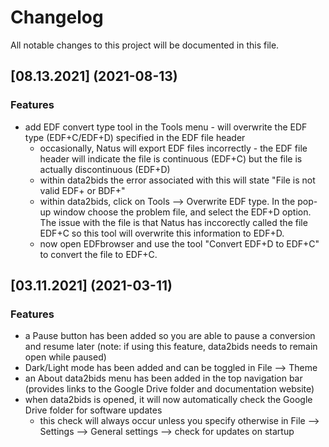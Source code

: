 # Changelog

All notable changes to this project will be documented in this file.

## [08.13.2021] (2021-08-13)

### Features

* add EDF convert type tool in the Tools menu - will overwrite the EDF type (EDF+C/EDF+D) specified in the EDF file header
	* occasionally, Natus will export EDF files incorrectly - the EDF file header will indicate the file is continuous (EDF+C) but the file is actually discontinuous (EDF+D)
	* within data2bids the error associated with this will state "File is not valid EDF+ or BDF+"
	* within data2bids, click on Tools --> Overwrite EDF type. In the pop-up window choose the problem file, and select the EDF+D option. The issue with the file is that Natus has inccorectly called the file EDF+C so this tool will overwrite this information to EDF+D.
	* now open EDFbrowser and use the tool "Convert EDF+D to EDF+C" to convert the file to EDF+C.

## [03.11.2021] (2021-03-11)

### Features

* a Pause button has been added so you are able to pause a conversion and resume later (note: if using this feature, data2bids needs to remain open while paused)
* Dark/Light mode has been added and can be toggled in File --> Theme
* an About data2bids menu has been added in the top navigation bar (provides links to the Google Drive folder and documentation website)
* when data2bids is opened, it will now automatically check the Google Drive folder for software updates
	* this check will always occur unless you specify otherwise in File --> Settings --> General settings --> check for updates on startup
